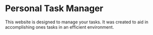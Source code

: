 # Personal Task Manager
This website is designed to manage your tasks. It was created to aid in accomplishing ones tasks in an efficient environment.
